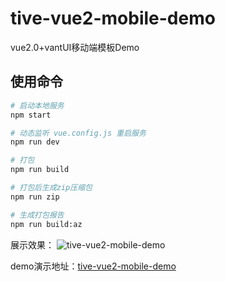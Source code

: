 # tive-vue2-mobile-demo

vue2.0+vantUI移动端模板Demo

## 使用命令

```sh
# 启动本地服务
npm start

# 动态监听 vue.config.js 重启服务
npm run dev

# 打包
npm run build

# 打包后生成zip压缩包
npm run zip

# 生成打包报告
npm run build:az
```

展示效果：
![tive-vue2-mobile-demo](https://tiven.cn/static/img/img-demo-vue-01-hJfD1EXvLvz6V60An1MS2.jpg)

demo演示地址：[tive-vue2-mobile-demo](https://tiven.cn/tive-vue2-mobile-demo/ "vue2.0+vantUI移动端模板Demo")
